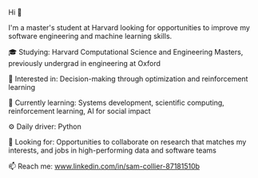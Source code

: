 Hi 👋

I'm a master's student at Harvard looking for opportunities to improve my software engineering and machine learning skills.

🎓 Studying: Harvard Computational Science and Engineering Masters, previously undergrad in engineering at Oxford<br />

👀 Interested in: Decision-making through optimization and reinforcement learning<br />

🌱 Currently learning: Systems development, scientific computing, reinforcement learning, AI for social impact<br />

⚙️ Daily driver: Python<br />

🏢 Looking for: Opportunities to collaborate on research that matches my interests, and jobs in high-performing data and software teams<br />

📫 Reach me: www.linkedin.com/in/sam-collier-87181510b<br />

<!---
colliers95/collier\95 is a ✨ special ✨ repository because its `README.md` (this file) appears on your GitHub profile.
You can click the Preview link to take a look at your changes.
--->
